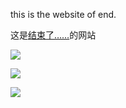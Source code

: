 this is the website of end.

这是[结束了……](https://luogu.com.cn/user/346410)的网站

![](https://cdn.luogu.com.cn/upload/usericon/346410.png)

![](https://luogu-card.vercel.app/practice?id=346410&dark_mode=true)

![](https://luogu-card.vercel.app/about?id=346410&dark_mode=true)
